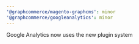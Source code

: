 ```yaml
---
'@graphcommerce/magento-graphcms': minor
'@graphcommerce/googleanalytics': minor
---
```


Google Analytics now uses the new plugin system
